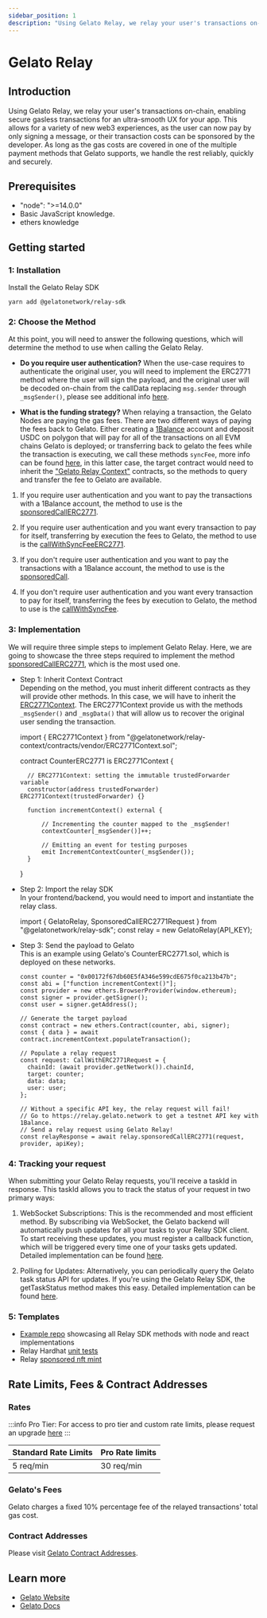 ```yaml
---
sidebar_position: 1
description: "Using Gelato Relay, we relay your user's transactions on-chain, enabling secure gasless transactions for an ultra-smooth UX for your app"
---
```


# Gelato Relay

## Introduction

Using Gelato Relay, we relay your user's transactions on-chain, enabling secure gasless transactions for an ultra-smooth UX for your app. This allows for a variety of new web3 experiences, as the user can now pay by only signing a message, or their transaction costs can be sponsored by the developer. As long as the gas costs are covered in one of the multiple payment methods that Gelato supports, we handle the rest reliably, quickly and securely. 

## Prerequisites

 - "node": ">=14.0.0"
 - Basic JavaScript knowledge.
 - ethers knowledge

## Getting started

### 1: Installation
Install the Gelato Relay SDK

```shell
yarn add @gelatonetwork/relay-sdk
```
### 2: Choose the Method 

At this point, you will need to answer the following questions, which will determine the method to use when calling the Gelato Relay.

- **Do you require user authentication?**
  When the use-case requires to authenticate the original user, you will need to implement the ERC2771 method where the user will sign the payload, and the original user will be decoded on-chain from the callData replacing `msg.sender` through `_msgSender()`, please see additional info [here](https://docs.gelato.network/developer-services/relay/erc-2771-recommended).

- **What is the funding strategy?**
  When relaying a transaction, the Gelato Nodes are paying the gas fees. There are two different ways of paying the fees back to Gelato. Either creating a [1Balance](https://docs.gelato.network/developer-services/1balance) account and deposit USDC on polygon that will pay for all of the transactions on all EVM chains Gelato is deployed; or transferring back to gelato the fees while the transaction is executing, we call these methods `syncFee`, more info can be found [here](https://docs.gelato.network/developer-services/relay/payment-and-fees#syncfee), in this latter case, the target contract would need to inherit the ["Gelato Relay Context"](https://docs.gelato.network/developer-services/relay/non-erc-2771/callwithsyncfee/relay-context-contracts) contracts, so the methods to query and transfer the fee to Gelato are available.
  

1) If you require user authentication and you want to pay the transactions with a 1Balance account, the method to use is the [sponsoredCallERC2771](https://docs.gelato.network/developer-services/relay/erc-2771-recommended/sponsoredcallerc2771l).

2) If you require user authentication and you want every transaction to pay for itself, transferring by execution the fees to Gelato, the method to use is the [callWithSyncFeeERC2771](https://docs.gelato.network/developer-services/relay/erc-2771-recommended/callwithsyncfeeerc2771).

3) If you don't require user authentication and you want to pay the transactions with a 1Balance account, the method to use is the [sponsoredCall](https://docs.gelato.network/developer-services/relay/non-erc-2771/sponsoredcall).

4) If you don't require user authentication and you want every transaction to pay for itself, transferring the fees by execution to Gelato, the method to use is the [callWithSyncFee](https://docs.gelato.network/developer-services/relay/non-erc-2771/callwithsyncfee).



### 3: Implementation

We will require three simple steps to implement Gelato Relay.
Here, we are going to showcase the three steps required to implement the method [sponsoredCallERC2771](https://docs.gelato.network/developer-services/relay/erc-2771-recommended/sponsoredcallerc2771l), which is the most used one.

- Step 1: Inherit Context Contract  
Depending on the method, you must inherit different contracts as they will provide other methods. In this case, we will have to inherit the [ERC2771Context](https://github.com/gelatodigital/relay-context-contracts/blob/master/contracts/vendor/ERC2771Context.sol). The ERC2771Context provide us with the methods `_msgSender()` and `_msgData()` that will allow us to recover the original user sending the transaction.
    
    import {
        ERC2771Context
    } from "@gelatonetwork/relay-context/contracts/vendor/ERC2771Context.sol";

    contract CounterERC2771 is ERC2771Context {

        // ERC2771Context: setting the immutable trustedForwarder variable
        constructor(address trustedForwarder) ERC2771Context(trustedForwarder) {}

        function incrementContext() external {

            // Incrementing the counter mapped to the _msgSender!
            contextCounter[_msgSender()]++;
            
            // Emitting an event for testing purposes
            emit IncrementContextCounter(_msgSender());
        }
    }
    

- Step 2: Import the relay SDK  
In your frontend/backend, you would need to import and instantiate the relay class.

    
    import { GelatoRelay, SponsoredCallERC2771Request } from "@gelatonetwork/relay-sdk";
    const relay = new GelatoRelay(API_KEY);
    

- Step 3: Send the payload to Gelato  
This is an example using Gelato's CounterERC2771.sol, which is deployed on these networks.
    ```// Set up on-chain variables, such as target address
    const counter = "0x00172f67db60E5fA346e599cdE675f0ca213b47b"; 
    const abi = ["function incrementContext()"];
    const provider = new ethers.BrowserProvider(window.ethereum);
    const signer = provider.getSigner();
    const user = signer.getAddress();

    // Generate the target payload
    const contract = new ethers.Contract(counter, abi, signer);
    const { data } = await contract.incrementContext.populateTransaction();

    // Populate a relay request
    const request: CallWithERC2771Request = {
      chainId: (await provider.getNetwork()).chainId,
      target: counter;
      data: data;
      user: user;
    };

    // Without a specific API key, the relay request will fail! 
    // Go to https://relay.gelato.network to get a testnet API key with 1Balance.
    // Send a relay request using Gelato Relay!
    const relayResponse = await relay.sponsoredCallERC2771(request, provider, apiKey);

### 4: Tracking your request
When submitting your Gelato Relay requests, you'll receive a taskId in response. This taskId allows you to track the status of your request in two primary ways:

1) WebSocket Subscriptions: This is the recommended and most efficient method. By subscribing via WebSocket, the Gelato backend will automatically push updates for all your tasks to your Relay SDK client. To start receiving these updates, you must register a callback function, which will be triggered every time one of your tasks gets updated. Detailed implementation can be found [here](https://docs.gelato.network/developer-services/relay/tracking-your-relay-request#websocket-subscriptions).

2) Polling for Updates: Alternatively, you can periodically query the Gelato task status API for updates. If you're using the Gelato Relay SDK, the getTaskStatus method makes this easy. Detailed implementation can be found [here](https://docs.gelato.network/developer-services/relay/tracking-your-relay-request#polling-for-updates).

### 5: Templates 

- [Example repo](https://github.com/gelatodigital/relay-examples-frontend-backend-v5) showcasing all Relay SDK methods with node and react implementations
- Relay Hardhat [unit tests](https://github.com/gelatodigital/relay-example-unit-tests)
- Relay [sponsored nft mint](https://github.com/gelatodigital/relay-sponsored-nft-mint)

## Rate Limits, Fees & Contract Addresses

### Rates
:::info
Pro Tier: For access to pro tier and custom rate limits, please request an upgrade [here](https://www.gelato.network/contact)
:::

| Standard Rate Limits | Pro Rate limits |
| --- | ----------- |
| 5 req/min | 30 req/min |

### Gelato's Fees 

Gelato charges a fixed 10% percentage fee of the relayed transactions' total gas cost.

### Contract Addresses
Please visit [Gelato Contract Addresses](https://docs.gelato.network/developer-services/relay/networks-and-rate-limits#contract-addresses).


## Learn more

- [Gelato Website](https://www.gelato.network/)
- [Gelato Docs](https://docs.gelato.network/introduction/what-is-gelato)
